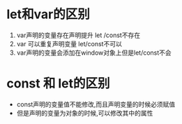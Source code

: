 # let和var的区别
1. var声明的变量存在声明提升 let /const不存在
2. var 可以重复声明变量 let/const不可以
3. var声明的变量会添加在window对象上但是let/const不会

# const 和 let的区别
-  const声明的变量值不能修改,而且声明变量的时候必须赋值
 - 但是声明的变量为对象的时候,可以修改其中的属性
